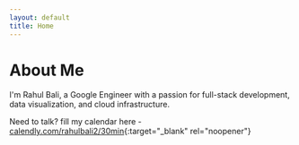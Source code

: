 ```yaml
---
layout: default
title: Home
---
```


# About Me
I'm Rahul Bali, a Google Engineer with a passion for full-stack development, data visualization, and cloud infrastructure.

Need to talk? fill my calendar here - [calendly.com/rahulbali2/30min](https://calendly.com/rahulbali2/30min){:target="_blank" rel="noopener"}

